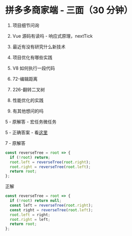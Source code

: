 # 拼多多商家端 - 三面（30 分钟）

1. 项目细节问询

2. Vue 源码有读吗 - 响应式原理，nextTick

3. 最近有没有研究什么新技术

4. 项目优化有哪些实践

5. V8 如何执行一段代码

6. 72-编辑距离

7. 226-翻转二叉树

8. 性能优化的实践

9. 有其他想问的吗

5 - 原解答 - 宏任务微任务

5 - 正确答案 - 看[这里](/review/v8-execute-js.md)

7 - 原解答

```js
const reverseTree = root => {
  if (!root) return;
  root.left = reverseTree(root.right);
  root.right = reverseTree(root.left);
  return root;
};
```

正解

```js
const reverseTree = root => {
  if (!root) return null;
  const left = reverseTree(root.right);
  const right = reverseTree(root.left);
  root.left = right;
  root.right = left;
  return root;
};
```
